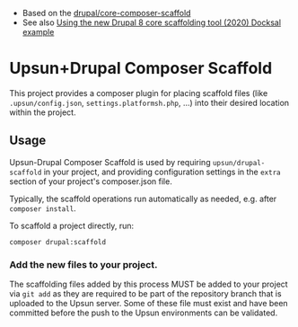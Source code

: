 * Based on the [drupal/core-composer-scaffold](https://www.drupal.org/docs/develop/using-composer/using-drupals-composer-scaffold)
* See also [Using the new Drupal 8 core scaffolding tool (2020) Docksal example](https://medium.com/@twfahey/using-the-new-d8-core-scaffolding-tool-48cbda9c1cd3)

# Upsun+Drupal Composer Scaffold

This project provides a composer plugin for placing scaffold files (like
`.upsun/config.json`, `settings.platformsh.php`, …) into their desired
location within the project.

## Usage

Upsun-Drupal Composer Scaffold is used by requiring `upsun/drupal-scaffold` in your
project, and providing configuration settings in the `extra` section of your
project's composer.json file. 

Typically, the scaffold operations run automatically as needed, e.g. after
`composer install`.

To scaffold a project directly, run:
```
composer drupal:scaffold
```

### Add the new files to your project.

The scaffolding files added by this process MUST be added to your project via `git add`
as they are required to be part of the repository branch that is uploaded to the Upsun server. 
Some of these file must exist and have been committed before the push to the Upsun environments can be validated.